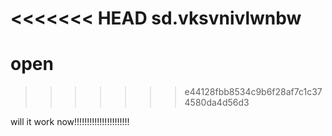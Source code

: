 <<<<<<< HEAD
sd.vksvnivlwnbw
=======
# open
>>>>>>> e44128fbb8534c9b6f28af7c1c374580da4d56d3


will it work now!!!!!!!!!!!!!!!!!!!!!!
